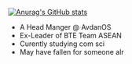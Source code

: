 

[![Anurag's GitHub stats](https://github-readme-stats.vercel.app/api?username=StoneMcYT)](https://github.com/anuraghazra/github-readme-stats)


- A Head Manger @ AvdanOS
- Ex-Leader of BTE Team ASEAN
- Curently studying com sci
- May have fallen for someone alr
